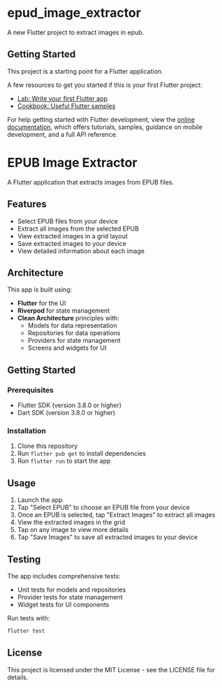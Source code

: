 # epud_image_extractor

A new Flutter project to extract images in epub.

## Getting Started

This project is a starting point for a Flutter application.

A few resources to get you started if this is your first Flutter project:

- [Lab: Write your first Flutter app](https://docs.flutter.dev/get-started/codelab)
- [Cookbook: Useful Flutter samples](https://docs.flutter.dev/cookbook)

For help getting started with Flutter development, view the
[online documentation](https://docs.flutter.dev/), which offers tutorials,
samples, guidance on mobile development, and a full API reference.

# EPUB Image Extractor

A Flutter application that extracts images from EPUB files.

## Features

- Select EPUB files from your device
- Extract all images from the selected EPUB
- View extracted images in a grid layout
- Save extracted images to your device
- View detailed information about each image

## Architecture

This app is built using:

- **Flutter** for the UI
- **Riverpod** for state management
- **Clean Architecture** principles with:
  - Models for data representation
  - Repositories for data operations
  - Providers for state management
  - Screens and widgets for UI

## Getting Started

### Prerequisites

- Flutter SDK (version 3.8.0 or higher)
- Dart SDK (version 3.8.0 or higher)

### Installation

1. Clone this repository
2. Run `flutter pub get` to install dependencies
3. Run `flutter run` to start the app

## Usage

1. Launch the app
2. Tap "Select EPUB" to choose an EPUB file from your device
3. Once an EPUB is selected, tap "Extract Images" to extract all images
4. View the extracted images in the grid
5. Tap on any image to view more details
6. Tap "Save Images" to save all extracted images to your device

## Testing

The app includes comprehensive tests:

- Unit tests for models and repositories
- Provider tests for state management
- Widget tests for UI components

Run tests with:

```bash
flutter test
```

## License

This project is licensed under the MIT License - see the LICENSE file for details.